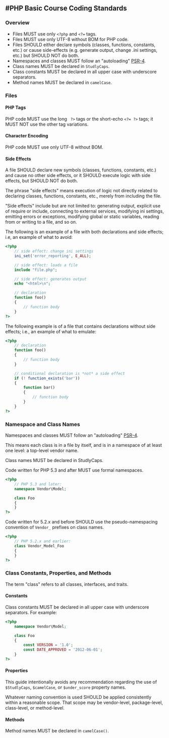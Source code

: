#PHP Basic Course Coding Standards
---------------------------------

### Overview

-   Files MUST use only ```<?php``` and ```<?=``` tags.
-   Files MUST use only UTF-8 without BOM for PHP code.
-   Files SHOULD either declare symbols (classes, functions,
    constants, etc.) or cause side-effects (e.g. generate output, change
    .ini settings, etc.) but SHOULD NOT do both.
-   Namespaces and classes MUST follow an "autoloading"
    [PSR-4](http://www.php-fig.org/psr/psr-4/).
-   Class names MUST be declared in ```StudlyCaps```.
-   Class constants MUST be declared in all upper case with
    underscore separators.
-   Method names MUST be declared in ```camelCase```.

### Files

#### PHP Tags

PHP code MUST use the long ``` ?>``` tags or the short-echo ```<?= ?>```
tags; it MUST NOT use the other tag variations.

#### Character Encoding

PHP code MUST use only UTF-8 without BOM.

#### Side Effects

A file SHOULD declare new symbols (classes, functions, constants, etc.)
and cause no other side effects, or it SHOULD execute logic with side
effects, but SHOULD NOT do both.

The phrase "side effects" means execution of logic not directly related
to declaring classes, functions, constants, etc., merely from including
the file.

"Side effects" include but are not limited to: generating output,
explicit use of require or include, connecting to external services,
modifying ini settings, emitting errors or exceptions, modifying global
or static variables, reading from or writing to a file, and so on.

The following is an example of a file with both declarations and side
effects; i.e, an example of what to avoid:

```php
<?php
    // side effect: change ini settings
    ini_set('error_reporting', E_ALL);

    // side effect: loads a file
    include "file.php";

    // side effect: generates output
    echo "<html>\n";

    // declaration
    function foo()
    {
        // function body
    }
?>
```
The following example is of a file that contains declarations without
side effects; i.e., an example of what to emulate:

```php
<?php
    // declaration
    function foo()
    {
        // function body
    }

    // conditional declaration is *not* a side effect
    if (! function_exists('bar'))
    {
        function bar()
        {
            // function body
        }
    }
?>
```

### Namespace and Class Names

Namespaces and classes MUST follow an "autoloading"
[PSR-4](http://www.php-fig.org/psr/psr-4/).

This means each class is in a file by itself, and is in a namespace of
at least one level: a top-level vendor name.

Class names MUST be declared in StudlyCaps.

Code written for PHP 5.3 and after MUST use formal namespaces.

```php
<?php
    // PHP 5.3 and later:
    namespace Vendor\Model;

    class Foo
    {
    }
?>
```

Code written for 5.2.x and before SHOULD use the pseudo-namespacing
convention of ```Vendor_``` prefixes on class names.

```php
<?php
    // PHP 5.2.x and earlier:
    class Vendor_Model_Foo
    {
    }
?>
```

### Class Constants, Properties, and Methods

The term "class" refers to all classes, interfaces, and traits.

#### Constants

Class constants MUST be declared in all upper case with underscore
separators. For example:

```php
<?php
    namespace Vendor\Model;

    class Foo
    {
        const VERSION = '1.0';
        const DATE_APPROVED = '2012-06-01';
    }
?>
```

#### Properties

This guide intentionally avoids any recommendation regarding the use of
```$StudlyCaps```, ```$camelCase```, or ```$under_score``` property names.

Whatever naming convention is used SHOULD be applied consistently within
a reasonable scope. That scope may be vendor-level, package-level,
class-level, or method-level.

#### Methods

Method names MUST be declared in ```camelCase()```.
